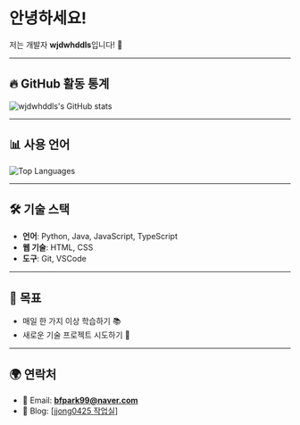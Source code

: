 # 안녕하세요!  
저는 개발자 **wjdwhddls**입니다! 🌱

---

## 🔥 GitHub 활동 통계
![wjdwhddls's GitHub stats](https://github-readme-stats.vercel.app/api?username=wjdwhddls&show_icons=true&theme=dark)  

---

## 📊 사용 언어
![Top Languages](https://github-readme-stats.vercel.app/api/top-langs/?username=wjdwhddls&layout=compact&theme=dark)

---



## 🛠️ 기술 스택
- **언어**: Python, Java, JavaScript, TypeScript
- **웹 기술**: HTML, CSS
- **도구**: Git, VSCode

---

## 🌟 목표
- 매일 한 가지 이상 학습하기 📚
- 새로운 기술 프로젝트 시도하기 🚀

---

## 🌍 연락처
- 📧 Email: **bfpark99@naver.com**
- 📝 Blog: [[jjong0425 작업실](https://jjong0425.tistory.com)]
